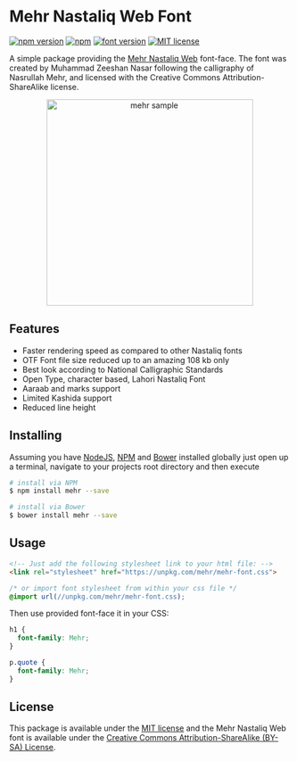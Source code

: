 # Mehr Nastaliq Web Font

[![npm version](http://img.shields.io/npm/v/mehr.svg?style=flat)](https://npmjs.org/package/mehr "View this project on npm")
[![npm](https://img.shields.io/npm/dt/mehr.svg)]()
[![font version](https://img.shields.io/badge/font_version-2.0-blue.svg)]()
[![MIT license](http://img.shields.io/badge/license-MIT-brightgreen.svg?colorB=9b59b6)](http://opensource.org/licenses/MIT)

A simple package providing the [Mehr Nastaliq Web](http://csalt.itu.edu.pk/urdufont/) font-face.
The font was created by Muhammad Zeeshan Nasar following the calligraphy of Nasrullah Mehr, and licensed with the Creative Commons Attribution-ShareAlike license.

<p align='center'>
<img src='https://cdn.rawgit.com/abbassiddiqi/mehr/ee8eb4df/sample.png' width='370' alt='mehr sample'>
</p>

## Features
- Faster rendering speed as compared to other Nastaliq fonts
- OTF Font file size reduced up to an amazing 108 kb only
- Best look according to National Calligraphic Standards
- Open Type, character based, Lahori Nastaliq Font
- Aaraab and marks support
- Limited Kashida support
- Reduced line height

## Installing

Assuming you have [NodeJS](http://nodejs.org/), [NPM](https://www.npmjs.com/) and [Bower](http://bower.io/) installed globally just open up a terminal, navigate to your projects root directory and then execute

```sh
# install via NPM
$ npm install mehr --save

# install via Bower
$ bower install mehr --save
```

## Usage
```html
<!-- Just add the following stylesheet link to your html file: -->
<link rel="stylesheet" href="https://unpkg.com/mehr/mehr-font.css">
```

```css
/* or import font stylesheet from within your css file */
@import url(//unpkg.com/mehr/mehr-font.css);
```

Then use provided font-face it in your CSS:

```css
h1 {
  font-family: Mehr;
}

p.quote {
  font-family: Mehr;
}
```

## License
This package is available under the [MIT license](https://github.com/abbassiddiqi/mehr/blob/master/LICENSE) and the Mehr Nastaliq Web font is available under the [Creative Commons Attribution-ShareAlike (BY-SA) License](https://creativecommons.org/licenses/by-sa/4.0/).
